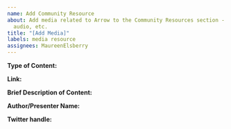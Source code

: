 ```yaml
---
name: Add Community Resource
about: Add media related to Arrow to the Community Resources section - blogs, videos,
  audio, etc.
title: "[Add Media]"
labels: media resource
assignees: MaureenElsberry
---
```



**Type of Content:**

**Link:**

**Brief Description of Content:**

**Author/Presenter Name:**

**Twitter handle:**
